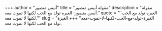 +++
author = "أنيس منصور"
title = "مقولة أنيس منصور"
description = "مقولة أنيس منصور: الغيرة تولد مع الحب لكنها لا تموت معه."
quote = '''الغيرة تولد مع الحب لكنها لا تموت معه.'''
slug = "الغيرة-تولد-مع-الحب-لكنها-لا-تموت-معه"
+++
الغيرة تولد مع الحب لكنها لا تموت معه.
